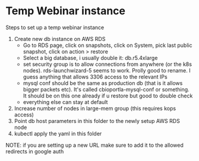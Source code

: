 # Temp Webinar instance

Steps to set up a temp webinar instance

1. Create new db instance on AWS RDS
    - Go to RDS page, click on snapshots, click on System, pick last public snapshot, click on action >
      restore
    - Select a big database, i usually double it: db.r5.4xlarge
    - set security group is to allow connections from anywhere (or the k8s nodes). rds-launchwizard-5 seems to work. Prolly good to rename. I guess anything that allows 3306 access to the relevant IPs
    - mysql conf should be the same as production db (that is it allows bigger packets etc). It's called cbioportla-mysql-conf or something. It should be on this one already if u restore but good to double check
    - everything else can stay at default
2. Increase number of nodes in large-mem group (this requires kops access)
3. Point db host parameters in this folder to the newly setup AWS RDS node
4. kubectl apply the yaml in this folder


NOTE: if you are setting up a new URL make sure to add it to the allowed redirects in google auth
